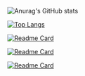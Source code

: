 
![Anurag's GitHub stats](https://github-readme-stats.vercel.app/api?username=ngovandong&show_icons=true&theme=radical)

[![Top Langs](https://github-readme-stats.vercel.app/api/top-langs/?username=ngovandong)](https://github.com/anuraghazra/github-readme-stats)


[![Readme Card](https://github-readme-stats.vercel.app/api/pin/?username=ngovandong&repo=LMS-DUT)](https://github.com/ngovandong/LMS-DUT)

[![Readme Card](https://github-readme-stats.vercel.app/api/pin/?username=ngovandong&repo=PBL3)](https://github.com/ngovandong/PBL3)

[![Readme Card](https://github-readme-stats.vercel.app/api/pin/?username=ngovandong&repo=BigTwoGameCalculator)](https://github.com/ngovandong/BigTwoGameCalculator)


<!--
**ngovandong/ngovandong** is a ✨ _special_ ✨ repository because its `README.md` (this file) appears on your GitHub profile.

Here are some ideas to get you started:

- 🔭 I’m currently working on ...
- 🌱 I’m currently learning ...
- 👯 I’m looking to collaborate on ...
- 🤔 I’m looking for help with ...
- 💬 Ask me about ...
- 📫 How to reach me: ...
- 😄 Pronouns: ...
- ⚡ Fun fact: ...
-->
